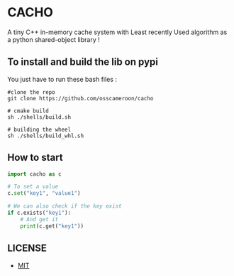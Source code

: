 # CACHO

A tiny C++ in-memory cache system with Least recently Used algorithm as a python shared-object library !

## To install and build the lib on pypi

You just have to run these bash files :
```shell
#clone the repo
git clone https://github.com/osscameroon/cacho

# cmake build
sh ./shells/build.sh

# building the wheel
sh ./shells/build_whl.sh
```

## How to start

```python
import cacho as c

# To set a value
c.set("key1", "value1")

# We can also check if the key exist
if c.exists("key1"):
    # And get it
    print(c.get("key1"))
```

## LICENSE

- [MIT](./LICENSE.txt)


